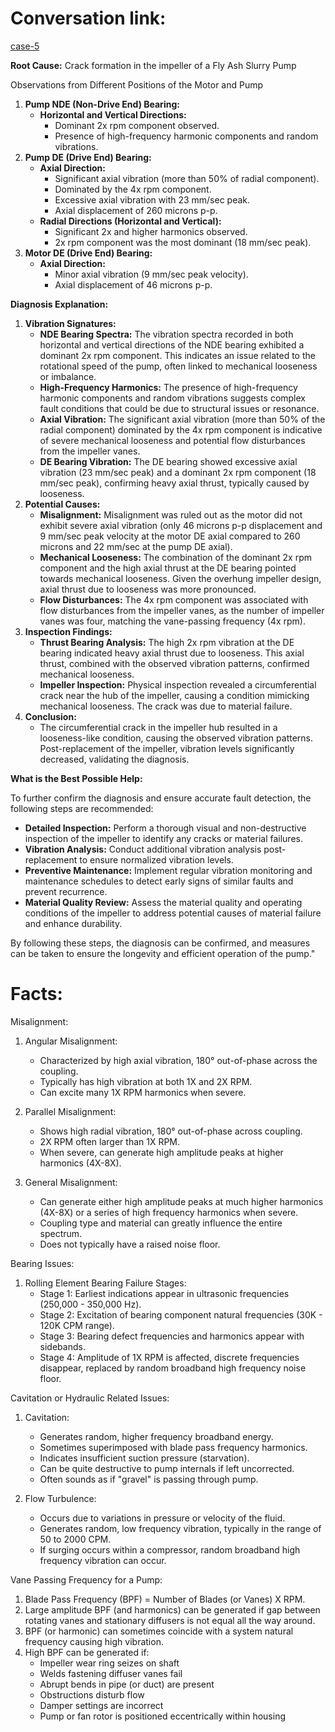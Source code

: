 # Conversation link:

[case-5](https://aws3.link/FaFpHy)

**Root Cause:** Crack formation in the impeller of a Fly Ash Slurry Pump

Observations from Different Positions of the Motor and Pump

1. **Pump NDE (Non-Drive End) Bearing:**
    - **Horizontal and Vertical Directions:**
        - Dominant 2x rpm component observed.
        - Presence of high-frequency harmonic components and random vibrations.
2. **Pump DE (Drive End) Bearing:**
    - **Axial Direction:**
        - Significant axial vibration (more than 50% of radial component).
        - Dominated by the 4x rpm component.
        - Excessive axial vibration with 23 mm/sec peak.
        - Axial displacement of 260 microns p-p.
    - **Radial Directions (Horizontal and Vertical):**
        - Significant 2x and higher harmonics observed.
        - 2x rpm component was the most dominant (18 mm/sec peak).
3. **Motor DE (Drive End) Bearing:**
    - **Axial Direction:**
        - Minor axial vibration (9 mm/sec peak velocity).
        - Axial displacement of 46 microns p-p.

**Diagnosis Explanation:**

1. **Vibration Signatures:**
    - **NDE Bearing Spectra:** The vibration spectra recorded in both horizontal and vertical directions of the NDE bearing exhibited a dominant 2x rpm component. This indicates an issue related to the rotational speed of the pump, often linked to mechanical looseness or imbalance.
    - **High-Frequency Harmonics:** The presence of high-frequency harmonic components and random vibrations suggests complex fault conditions that could be due to structural issues or resonance.
    - **Axial Vibration:** The significant axial vibration (more than 50% of the radial component) dominated by the 4x rpm component is indicative of severe mechanical looseness and potential flow disturbances from the impeller vanes.
    - **DE Bearing Vibration:** The DE bearing showed excessive axial vibration (23 mm/sec peak) and a dominant 2x rpm component (18 mm/sec peak), confirming heavy axial thrust, typically caused by looseness.
2. **Potential Causes:**
    - **Misalignment:** Misalignment was ruled out as the motor did not exhibit severe axial vibration (only 46 microns p-p displacement and 9 mm/sec peak velocity at the motor DE axial compared to 260 microns and 22 mm/sec at the pump DE axial).
    - **Mechanical Looseness:** The combination of the dominant 2x rpm component and the high axial thrust at the DE bearing pointed towards mechanical looseness. Given the overhung impeller design, axial thrust due to looseness was more pronounced.
    - **Flow Disturbances:** The 4x rpm component was associated with flow disturbances from the impeller vanes, as the number of impeller vanes was four, matching the vane-passing frequency (4x rpm).
3. **Inspection Findings:**
    - **Thrust Bearing Analysis:** The high 2x rpm vibration at the DE bearing indicated heavy axial thrust due to looseness. This axial thrust, combined with the observed vibration patterns, confirmed mechanical looseness.
    - **Impeller Inspection:** Physical inspection revealed a circumferential crack near the hub of the impeller, causing a condition mimicking mechanical looseness. The crack was due to material failure.
4. **Conclusion:**
    - The circumferential crack in the impeller hub resulted in a looseness-like condition, causing the observed vibration patterns. Post-replacement of the impeller, vibration levels significantly decreased, validating the diagnosis.

**What is the Best Possible Help:**

To further confirm the diagnosis and ensure accurate fault detection, the following steps are recommended:

- **Detailed Inspection:** Perform a thorough visual and non-destructive inspection of the impeller to identify any cracks or material failures.
- **Vibration Analysis:** Conduct additional vibration analysis post-replacement to ensure normalized vibration levels.
- **Preventive Maintenance:** Implement regular vibration monitoring and maintenance schedules to detect early signs of similar faults and prevent recurrence.
- **Material Quality Review:** Assess the material quality and operating conditions of the impeller to address potential causes of material failure and enhance durability.

By following these steps, the diagnosis can be confirmed, and measures can be taken to ensure the longevity and efficient operation of the pump."

# Facts:


Misalignment:

1. Angular Misalignment:
   - Characterized by high axial vibration, 180° out-of-phase across the coupling.
   - Typically has high vibration at both 1X and 2X RPM.
   - Can excite many 1X RPM harmonics when severe.

2. Parallel Misalignment:
   - Shows high radial vibration, 180° out-of-phase across coupling.
   - 2X RPM often larger than 1X RPM.
   - When severe, can generate high amplitude peaks at higher harmonics (4X-8X).

3. General Misalignment:
   - Can generate either high amplitude peaks at much higher harmonics (4X-8X) or a series of high frequency harmonics when severe.
   - Coupling type and material can greatly influence the entire spectrum.
   - Does not typically have a raised noise floor.

Bearing Issues:

1. Rolling Element Bearing Failure Stages:
   - Stage 1: Earliest indications appear in ultrasonic frequencies (250,000 - 350,000 Hz).
   - Stage 2: Excitation of bearing component natural frequencies (30K - 120K CPM range).
   - Stage 3: Bearing defect frequencies and harmonics appear with sidebands.
   - Stage 4: Amplitude of 1X RPM is affected, discrete frequencies disappear, replaced by random broadband high frequency noise floor.

Cavitation or Hydraulic Related Issues:

1. Cavitation:
   - Generates random, higher frequency broadband energy.
   - Sometimes superimposed with blade pass frequency harmonics.
   - Indicates insufficient suction pressure (starvation).
   - Can be quite destructive to pump internals if left uncorrected.
   - Often sounds as if "gravel" is passing through pump.

2. Flow Turbulence:
   - Occurs due to variations in pressure or velocity of the fluid.
   - Generates random, low frequency vibration, typically in the range of 50 to 2000 CPM.
   - If surging occurs within a compressor, random broadband high frequency vibration can occur.

Vane Passing Frequency for a Pump:

1. Blade Pass Frequency (BPF) = Number of Blades (or Vanes) X RPM.
2. Large amplitude BPF (and harmonics) can be generated if gap between rotating vanes and stationary diffusers is not equal all the way around.
3. BPF (or harmonic) can sometimes coincide with a system natural frequency causing high vibration.
4. High BPF can be generated if:
   - Impeller wear ring seizes on shaft
   - Welds fastening diffuser vanes fail
   - Abrupt bends in pipe (or duct) are present
   - Obstructions disturb flow
   - Damper settings are incorrect
   - Pump or fan rotor is positioned eccentrically within housing

